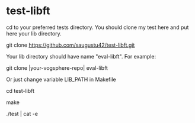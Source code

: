 # test-libft

cd to your preferred tests directory. 
You should clone my test here and put here your lib directory.

git clone https://github.com/saugustu42/test-libft.git

Your lib directory should have name "eval-libft". For example:

git clone |your-vogsphere-repo| eval-libft

Or just change variable LIB_PATH in Makefile

cd test-libft

make

./test | cat -e
